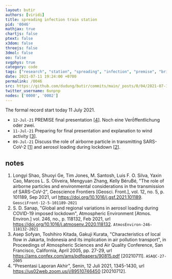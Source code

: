 ```yaml
---
layout: butir
authors: [viridi]
title: spreading infection train station
pid: '0046'
mathjax: true
chartjs: false
ptext: false
x3dom: false
threejs: false
3dmol: false
oo: false
svgphys: true
category: code
tags: ["research", "station", "spreading", "infection", "premise", "brin"]
date: 2021-07-11 19:24:00 +0700
permalink: /0046
src: https://github.com/dudung/butir/commits/main/_posts/0/04/2021-07-11-spreading-infection-train-station.md
twitter_username: 6unpnp
nodes: ['0000', '0002']
---
```

The formal record start today 11 July 2021.

+ `12-Jul-21` PREMISE final presentation [[4](#r04)]. Noch eine Verö́ffentlichung oder zwei. 
+ `11-Jul-21` Preparing for final presentation and explanation to wind activity [[3](#r03)].
+ `09-Jul-21` Discuss the role of airborne particle in transmitting SARS-CoV-2 [[1](#r01)] and aerosol loading during lockdown [[2](#r02)].

## notes
1. <a name="r01"></a>Longyi Shao, Shuoyi Ge, Tim Jones, M. Santosh, Luis F. O. Silva, Yaxin Cao, Marcos L. S. Oliveira, Mengyuan Zhang, Kelly BéruBé, "The role of airborne particles and environmental considerations in the transmission of SARS-CoV-2", Geoscience Frontiers [Geosci. Front.], vol. 12, no. 5, p. 101189, Sep 2021, url <https://doi.org/10.1016/j.gsf.2021.101189>. `GeosciFront-12-5-101189-2021`
2. <a name="r01"></a> S. D. Sanap, "Global and regional variations in aerosol loading during COVID-19
imposed lockdown", Atmospheric Environment [Atmos. Environ.] vol. 246, no., p. 118132, Feb 2021, url <https://doi.org/10.1016/j.atmosenv.2020.118132>. `AtmosEnviron-246-118132-2021`
3. <a name="r03"></a>Asep Sofyan, Toshihiro Kitada, Gakuji Kurata, "Characteristics of local flow in Jakarta, Indonesia and its implication in air pollution transport", in Proceedings of Atmospheric Sciences and Air Quality Conference, San Francisco, California, April 2005, pp. 27-29, url <https://ams.confex.com/ams/pdfpapers/90815.pdf> [20210711]. `ASAQC-27-2005`
4. <a name="r04"></a>"Presentasi Laporan Akhir", Senin, 12 Juli 2021, 1345-1430, url <https://us02web.zoom.us/j/89510746450> [20210712].
